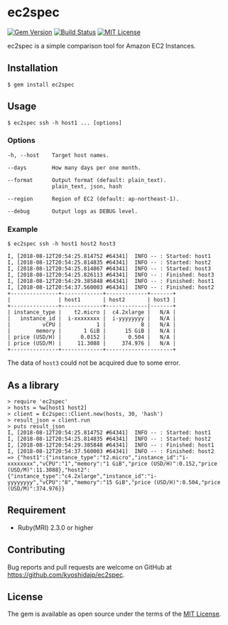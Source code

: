 # ec2spec

[![Gem Version](https://badge.fury.io/rb/ec2spec.svg)](https://badge.fury.io/rb/ec2spec)
[![Build Status](https://travis-ci.org/kyoshidajp/ec2spec.svg?branch=master)](https://travis-ci.org/kyoshidajp/ec2spec)
[![MIT License](http://img.shields.io/badge/license-MIT-blue.svg?style=flat-square)][license]

[license]: https://github.com/kyoshidajp/ec2spec/blob/master/LICENSE

ec2spec is a simple comparison tool for Amazon EC2 Instances.

## Installation

```
$ gem install ec2spec
```

## Usage

```
$ ec2spec ssh -h host1 ... [options]
```

### Options

```
-h, --host    Target host names.

--days        How many days per one month.

--format      Output format (default: plain_text).
              plain_text, json, hash

--region      Region of EC2 (default: ap-northeast-1).

--debug       Output logs as DEBUG level.
```

### Example

```
$ ec2spec ssh -h host1 host2 host3
```

```
I, [2018-08-12T20:54:25.814752 #64341]  INFO -- : Started: host1
I, [2018-08-12T20:54:25.814835 #64341]  INFO -- : Started: host2
I, [2018-08-12T20:54:25.814867 #64341]  INFO -- : Started: host3
I, [2018-08-12T20:54:25.826113 #64341]  INFO -- : Finished: host3
I, [2018-08-12T20:54:29.385848 #64341]  INFO -- : Finished: host1
I, [2018-08-12T20:54:37.560003 #64341]  INFO -- : Finished: host2
+---------------+-------------+-------------+-------+
|               | host1       | host2       | host3 |
+---------------+-------------+-------------|-------+
| instance_type |    t2.micro |  c4.2xlarge |   N/A |
|   instance_id |  i-xxxxxxxx |  i-yyyyyyyy |   N/A |
|          vCPU |           1 |           8 |   N/A |
|        memory |       1 GiB |      15 GiB |   N/A |
| price (USD/H) |      0.0152 |       0.504 |   N/A |
| price (USD/M) |     11.3088 |     374.976 |   N/A |
+---------------+-------------+---------------------+
```

The data of `host3` could not be acquired due to some error.

## As a library

```
> require 'ec2spec'
> hosts = %w[host1 host2]
> client = Ec2spec::Client.new(hosts, 30, 'hash')
> result_json = client.run
> puts result_json
I, [2018-08-12T20:54:25.814752 #64341]  INFO -- : Started: host1
I, [2018-08-12T20:54:25.814835 #64341]  INFO -- : Started: host2
I, [2018-08-12T20:54:29.385848 #64341]  INFO -- : Finished: host1
I, [2018-08-12T20:54:37.560003 #64341]  INFO -- : Finished: host2
=> {"host1":{"instance_type":"t2.micro","instance_id":"i-xxxxxxxx","vCPU":"1","memory":"1 GiB","price (USD/H)":0.152,"price (USD/M)":11.3088},"host2":{"instance_type":"c4.2xlarge","instance_id":"i-yyyyyyyy","vCPU":"8","memory":"15 GiB","price (USD/H)":0.504,"price (USD/M)":374.976}}
```

## Requirement

- Ruby(MRI) 2.3.0 or higher

## Contributing

Bug reports and pull requests are welcome on GitHub at https://github.com/kyoshidajp/ec2spec.

## License

The gem is available as open source under the terms of the [MIT License](https://opensource.org/licenses/MIT).
